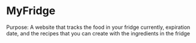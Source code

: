 
# MyFridge

Purpose: A website that tracks the food in your fridge currently, expiration date, and the recipes that you can create with the ingredients in the fridge




